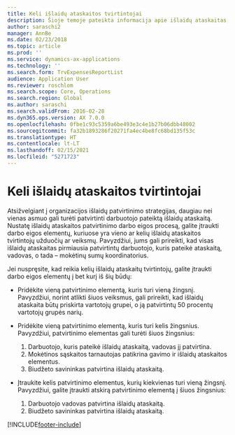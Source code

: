 ```yaml
---
title: Keli išlaidų ataskaitos tvirtintojai
description: Šioje temoje pateikta informacija apie išlaidų ataskaitas, kurias patvirtinti reikalauja daugiau nei vienas asmuo.
author: saraschi2
manager: AnnBe
ms.date: 02/23/2018
ms.topic: article
ms.prod: ''
ms.service: dynamics-ax-applications
ms.technology: ''
ms.search.form: TrvExpensesReportList
audience: Application User
ms.reviewer: roschlom
ms.search.scope: Core, Operations
ms.search.region: Global
ms.author: saraschi
ms.search.validFrom: 2016-02-28
ms.dyn365.ops.version: AX 7.0.0
ms.openlocfilehash: 0fbe1c93c5359a6be493e3c4e1b27b06dbb48002
ms.sourcegitcommit: fa32b1893286f20271fa4ec4be8fc68bd135f53c
ms.translationtype: HT
ms.contentlocale: lt-LT
ms.lasthandoff: 02/15/2021
ms.locfileid: "5271723"
---
```

# <a name="multiple-approvers-on-an-expense-report"></a>Keli išlaidų ataskaitos tvirtintojai

Atsižvelgiant į organizacijos išlaidų patvirtinimo strategijas, daugiau nei vienas asmuo gali turėti patvirtinti darbuotojo pateiktą išlaidų ataskaitą. Nustatę išlaidų ataskaitos patvirtinimo darbo eigos procesą, galite įtraukti darbo eigos elementų, kuriuose yra vieno ar kelių išlaidų ataskaitos tvirtintojų užduočių ar veiksmų. Pavyzdžiui, jums gali prireikti, kad visas išlaidų ataskaitas pirmiausia patvirtintų darbuotojo, kuris pateikė ataskaitą, vadovas, o tada – mokėtinų sumų koordinatorius.

Jei nuspręsite, kad reikia kelių išlaidų ataskaitų tvirtintojų, galite įtraukti darbo eigos elementų į bet kurį iš šių būdų:

- Pridėkite vieną patvirtinimo elementą, kuris turi vieną žingsnį. Pavyzdžiui, norint atlikti šiuos veiksmus, gali prireikti, kad išlaidų ataskaita būtų priskirta vartotojų grupei, o ją patvirtintų 50 procentų vartotojų grupės narių.
- Pridėkite vieną patvirtinimo elementą, kuris turi kelis žingsnius. Pavyzdžiui, patvirtinimo elementas gali turėti šiuos žingsnius:

    1. Darbuotojo, kuris pateikė išlaidų ataskaitą, vadovas jį patvirtina.
    2. Mokėtinos sąskaitos tarnautojas patikrina gavimo ir išlaidų ataskaitos elementus.
    3. Biudžeto savininkas patvirtina išlaidų ataskaitą.

- Įtraukite kelis patvirtinimo elementus, kurių kiekvienas turi vieną žingsnį. Pavyzdžiui, galite įtraukti atskirą patvirtinimo elementą į šiuos žingsnius:

    1. Darbuotojo vadovas patvirtina išlaidų ataskaitą.
    2. Biudžeto savininkas patvirtina išlaidų ataskaitą.


[!INCLUDE[footer-include](../includes/footer-banner.md)]